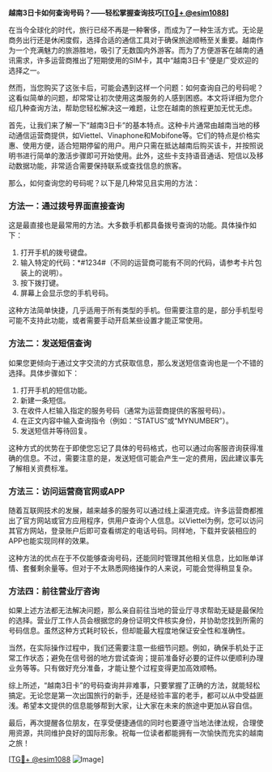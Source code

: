 **越南3日卡如何查询号码？——轻松掌握查询技巧[[TG💪+ @esim1088](https://t.me/s/esim1088)]**

在当今全球化的时代，旅行已经不再是一种奢侈，而成为了一种生活方式。无论是商务出行还是休闲度假，选择合适的通信工具对于确保旅途顺畅至关重要。越南作为一个充满魅力的旅游胜地，吸引了无数国内外游客。而为了方便游客在越南的通讯需求，许多运营商推出了短期使用的SIM卡，其中“越南3日卡”便是广受欢迎的选择之一。

然而，当您购买了这张卡后，可能会遇到这样一个问题：如何查询自己的号码呢？这看似简单的问题，却常常让初次使用这类服务的人感到困惑。本文将详细为您介绍几种查询方法，帮助您轻松解决这一难题，让您在越南的旅程更加无忧无虑。

首先，让我们来了解一下“越南3日卡”的基本特点。这种卡片通常由越南当地的移动通信运营商提供，如Viettel、Vinaphone和Mobifone等。它们的特点是价格实惠、使用方便，适合短期停留的用户。用户只需在抵达越南后购买该卡，并按照说明书进行简单的激活步骤即可开始使用。此外，这些卡支持语音通话、短信以及移动数据功能，非常适合需要保持联系或查找信息的旅客。

那么，如何查询您的号码呢？以下是几种常见且实用的方法：

### 方法一：通过拨号界面直接查询

这是最直接也是最常用的方法。大多数手机都具备拨号查询的功能。具体操作如下：
1. 打开手机的拨号键盘。
2. 输入特定的代码：*#1234#（不同的运营商可能有不同的代码，请参考卡片包装上的说明）。
3. 按下拨打键。
4. 屏幕上会显示您的手机号码。

这种方法简单快捷，几乎适用于所有类型的手机。但需要注意的是，部分手机型号可能不支持此功能，或者需要手动开启某些设置才能正常使用。

### 方法二：发送短信查询

如果您更倾向于通过文字交流的方式获取信息，那么发送短信查询也是一个不错的选择。具体步骤如下：
1. 打开手机的短信功能。
2. 新建一条短信。
3. 在收件人栏输入指定的服务号码（通常为运营商提供的客服号码）。
4. 在正文内容中输入查询指令（例如：“STATUS”或“MYNUMBER”）。
5. 发送短信并等待回复。

这种方式的优势在于即使您忘记了具体的号码格式，也可以通过向客服咨询获得准确的信息。不过，需要注意的是，发送短信可能会产生一定的费用，因此建议事先了解相关资费标准。

### 方法三：访问运营商官网或APP

随着互联网技术的发展，越来越多的服务可以通过线上渠道完成。许多运营商都推出了官方网站或官方应用程序，供用户查询个人信息。以Viettel为例，您可以访问其官方网站，登录账户后即可查看绑定的电话号码。同样地，下载并安装相应的APP也能实现同样的效果。

这种方法的优点在于不仅能够查询号码，还能同时管理其他相关信息，比如账单详情、套餐剩余量等。但对于不太熟悉网络操作的人来说，可能会觉得稍显复杂。

### 方法四：前往营业厅咨询

如果上述方法都无法解决问题，那么亲自前往当地的营业厅寻求帮助无疑是最保险的选择。营业厅工作人员会根据您的身份证明文件核实身份，并协助您找到所需的号码信息。虽然这种方式耗时较长，但却能最大程度地保证安全性和准确性。

当然，在实际操作过程中，我们还需要注意一些细节问题。例如，确保手机处于正常工作状态；避免在信号弱的地方尝试查询；提前准备好必要的证件以便顺利办理业务等等。只有做好充分准备，才能让整个过程变得更加高效顺畅。

综上所述，“越南3日卡”的号码查询并非难事，只要掌握了正确的方法，就能轻松搞定。无论您是第一次出国旅行的新手，还是经验丰富的老手，都可以从中受益匪浅。希望本文提供的信息能够帮到大家，让大家在未来的旅途中更加从容自信。

最后，再次提醒各位朋友，在享受便捷通信的同时也要遵守当地法律法规，合理使用资源，共同维护良好的国际形象。祝每一位读者都能拥有一次愉快而充实的越南之旅！

[[TG💪+ @esim1088](https://t.me/s/esim1088) ![Image](https://i.postimg.cc/4NQfJmqS/Snipaste-2025-05-13-00-14-12.png)]
